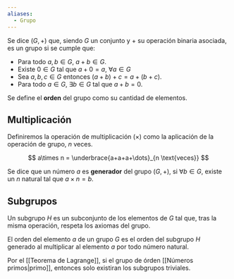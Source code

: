 ```yaml
---
aliases:
  - Grupo
---
```


Se dice $(G, +)$ que, siendo $G$ un conjunto y $+$ su operación binaria asociada, es un grupo si se cumple que:

- Para todo $a,b \in G$, $a+b \in G$.
- Existe $0 \in G$ tal que $a + 0 = a$, $\forall a \in G$
- Sea $a,b,c \in G$ entonces $(a+b)+c = a+(b+c)$.
- Para todo $a \in G$, $\exists b \in G$ tal que $a+b = 0$.

Se define el **orden** del grupo como su cantidad de elementos.

## Multiplicación

Definiremos la operación de multiplicación $(\times)$ como la aplicación de la operación de grupo, $n$ veces.

$$
a\times n = \underbrace{a+a+a+\dots}_{n \text{veces}}
$$

Se dice que un número $a$ es **generador** del grupo $(G, +)$, si $\forall b \in G$, existe un $n$ natural tal que $a \times n = b$.

## Subgrupos

Un subgrupo $H$ es un subconjunto de los elementos de $G$ tal que, tras la misma operación, respeta los axiomas del grupo.

El orden del elemento $a$ de un grupo $G$ es el orden del subgrupo $H$ generado al multiplicar al elemento $a$ por todo número natural.

Por el [[Teorema de Lagrange]], si el grupo de órden [[Números primos|primo]], entonces solo existiran los subgrupos triviales.

